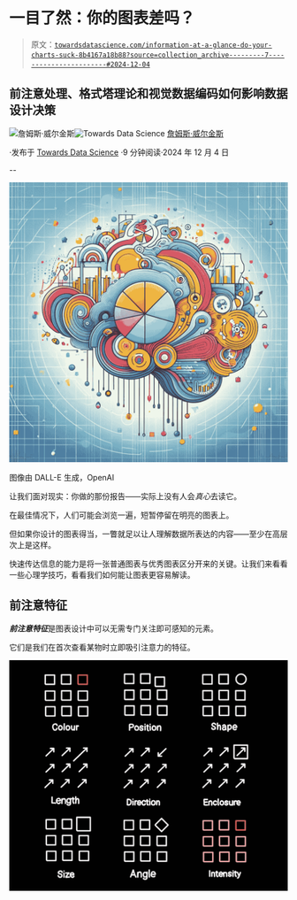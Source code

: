 # 一目了然：你的图表差吗？

> 原文：[`towardsdatascience.com/information-at-a-glance-do-your-charts-suck-8b4167a18b88?source=collection_archive---------7-----------------------#2024-12-04`](https://towardsdatascience.com/information-at-a-glance-do-your-charts-suck-8b4167a18b88?source=collection_archive---------7-----------------------#2024-12-04)

## 前注意处理、格式塔理论和视觉数据编码如何影响数据设计决策

[](https://medium.com/@jdhwilkins?source=post_page---byline--8b4167a18b88--------------------------------)![詹姆斯·威尔金斯](https://medium.com/@jdhwilkins?source=post_page---byline--8b4167a18b88--------------------------------)[](https://towardsdatascience.com/?source=post_page---byline--8b4167a18b88--------------------------------)![Towards Data Science](https://towardsdatascience.com/?source=post_page---byline--8b4167a18b88--------------------------------) [詹姆斯·威尔金斯](https://medium.com/@jdhwilkins?source=post_page---byline--8b4167a18b88--------------------------------)

·发布于 [Towards Data Science](https://towardsdatascience.com/?source=post_page---byline--8b4167a18b88--------------------------------) ·9 分钟阅读·2024 年 12 月 4 日

--

![](img/429e014a2dbca98632649a61a33da0d9.png)

图像由 DALL-E 生成，OpenAI

让我们面对现实：你做的那份报告——实际上没有人会*真心*去读它。

在最佳情况下，人们可能会浏览一遍，短暂停留在明亮的图表上。

但如果你设计的图表得当，一瞥就足以让人理解数据所表达的内容——至少在高层次上是这样。

快速传达信息的能力是将一张普通图表与优秀图表区分开来的关键。让我们来看看一些心理学技巧，看看我们如何能让图表更容易解读。

## **前注意特征**

***前注意特征***是图表设计中可以无需专门关注即可感知的元素。

它们是我们在首次查看某物时立即吸引注意力的特征。

![](img/0ccbfcac7266dc938fcc71b19adfc05f.png)
